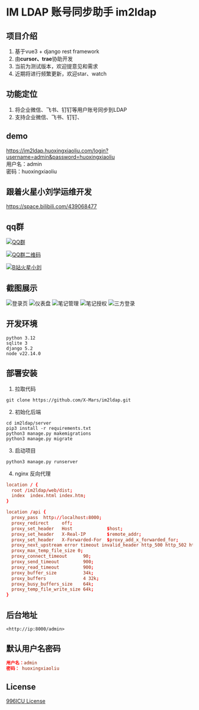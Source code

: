 # IM LDAP 账号同步助手 im2ldap

## 项目介绍

1. 基于vue3 + django rest framework
2. 由**cursor、trae**协助开发
3. 当前为测试版本，欢迎提意见和需求
4. 近期将进行频繁更新，欢迎star、watch

## 功能定位

1. 将企业微信、飞书、钉钉等用户账号同步到LDAP
2. 支持企业微信、飞书、钉钉、

## demo

<https://im2ldap.huoxingxiaoliu.com/login?username=admin&password=huoxingxiaoliu>  
用户名：admin  
密码：huoxingxiaoliu


## 跟着火星小刘学运维开发

<https://space.bilibili.com/439068477>

## qq群

[![QQ群](https://pub.idqqimg.com/wpa/images/group.png)](https://qm.qq.com/cgi-bin/qm/qr?k=a_y5qjuIfBYZHkhGg4JTZqGjTk3KUI5T&jump_from=webapi&authKey=qJpb8UQWFJcxKBdT/zq9kGBqiMxOm9k3TkfYeAtaVtHAbKbIfxMiGBolmP+aWa5b)

[![QQ群二维码](https://github.com/X-Mars/im2ldap/blob/master/images/qrcode.jpg?raw=true)](https://qm.qq.com/cgi-bin/qm/qr?k=a_y5qjuIfBYZHkhGg4JTZqGjTk3KUI5T&jump_from=webapi&authKey=qJpb8UQWFJcxKBdT/zq9kGBqiMxOm9k3TkfYeAtaVtHAbKbIfxMiGBolmP+aWa5b)

[![B站火星小刘](https://github.com/X-Mars/Zabbix-Alert-WeChat/blob/master/images/5.jpg?raw=true)](https://space.bilibili.com/439068477)

## 截图展示

![登录页](https://raw.githubusercontent.com/X-Mars/im2ldap/refs/heads/master/images/1.png)
![仪表盘](https://raw.githubusercontent.com/X-Mars/im2ldap/refs/heads/master/images/2.png)
![笔记管理](https://raw.githubusercontent.com/X-Mars/im2ldap/refs/heads/master/images/3.png)
![笔记授权](https://raw.githubusercontent.com/X-Mars/im2ldap/refs/heads/master/images/4.png)
![三方登录](https://raw.githubusercontent.com/X-Mars/im2ldap/refs/heads/master/images/5.png)

## 开发环境

```shell
python 3.12
sqlite 3
django 5.2
node v22.14.0
```

## 部署安装

1. 拉取代码

```shell
git clone https://github.com/X-Mars/im2ldap.git
```

2. 初始化后端

```shell
cd im2ldap/server
pip3 install -r requirements.txt
python3 manage.py makemigrations
python3 manage.py migrate
```

3. 启动项目

```shell
python3 manage.py runserver
```

4. nginx 反向代理

```conf
location / {
  root /im2ldap/web/dist;
  index  index.html index.htm;
}

location /api {
  proxy_pass  http://localhost:8000;
  proxy_redirect     off;
  proxy_set_header   Host             $host;
  proxy_set_header   X-Real-IP        $remote_addr;
  proxy_set_header   X-Forwarded-For  $proxy_add_x_forwarded_for;
  proxy_next_upstream error timeout invalid_header http_500 http_502 http_503 http_504;
  proxy_max_temp_file_size 0;
  proxy_connect_timeout      90;
  proxy_send_timeout         900;
  proxy_read_timeout         900;
  proxy_buffer_size          34k;
  proxy_buffers              4 32k;
  proxy_busy_buffers_size    64k;
  proxy_temp_file_write_size 64k;
}
```

## 后台地址

```url
<http://ip:8000/admin>
```

## 默认用户名密码

```conf
用户名：admin 
密码： huoxingxiaoliu
```

## License

[996ICU License](LICENSE)  
